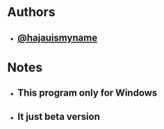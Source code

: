 # Authors
- ## [@hajauismyname](https://github.com/hajauismyname)

# Notes
- ## This program only for Windows
- ## It just beta version


